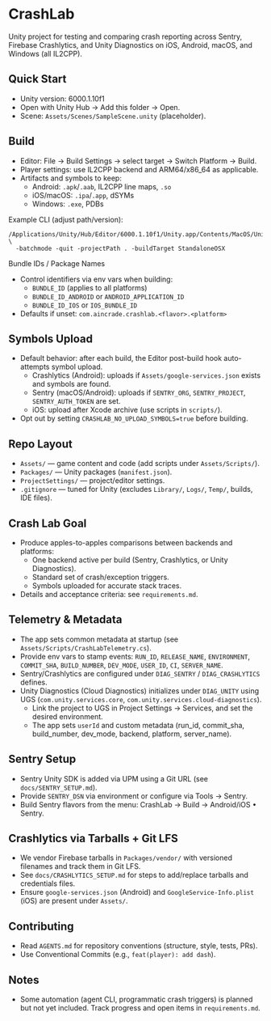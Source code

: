 # CrashLab

Unity project for testing and comparing crash reporting across Sentry, Firebase Crashlytics, and Unity Diagnostics on iOS, Android, macOS, and Windows (all IL2CPP).

## Quick Start
- Unity version: 6000.1.10f1
- Open with Unity Hub → Add this folder → Open.
- Scene: `Assets/Scenes/SampleScene.unity` (placeholder).

## Build
- Editor: File → Build Settings → select target → Switch Platform → Build.
- Player settings: use IL2CPP backend and ARM64/x86_64 as applicable.
- Artifacts and symbols to keep:
  - Android: `.apk`/`.aab`, IL2CPP line maps, `.so`
  - iOS/macOS: `.ipa`/`.app`, dSYMs
  - Windows: `.exe`, PDBs

Example CLI (adjust path/version):
```
/Applications/Unity/Hub/Editor/6000.1.10f1/Unity.app/Contents/MacOS/Unity \
  -batchmode -quit -projectPath . -buildTarget StandaloneOSX
```

Bundle IDs / Package Names
- Control identifiers via env vars when building:
  - `BUNDLE_ID` (applies to all platforms)
  - `BUNDLE_ID_ANDROID` or `ANDROID_APPLICATION_ID`
  - `BUNDLE_ID_IOS` or `IOS_BUNDLE_ID`
- Defaults if unset: `com.aincrade.crashlab.<flavor>.<platform>`

## Symbols Upload
- Default behavior: after each build, the Editor post-build hook auto-attempts symbol upload.
  - Crashlytics (Android): uploads if `Assets/google-services.json` exists and symbols are found.
  - Sentry (macOS/Android): uploads if `SENTRY_ORG`, `SENTRY_PROJECT`, `SENTRY_AUTH_TOKEN` are set.
  - iOS: upload after Xcode archive (use scripts in `scripts/`).
- Opt out by setting `CRASHLAB_NO_UPLOAD_SYMBOLS=true` before building.

## Repo Layout
- `Assets/` — game content and code (add scripts under `Assets/Scripts/`).
- `Packages/` — Unity packages (`manifest.json`).
- `ProjectSettings/` — project/editor settings.
- `.gitignore` — tuned for Unity (excludes `Library/`, `Logs/`, `Temp/`, builds, IDE files).

## Crash Lab Goal
- Produce apples-to-apples comparisons between backends and platforms:
  - One backend active per build (Sentry, Crashlytics, or Unity Diagnostics).
  - Standard set of crash/exception triggers.
  - Symbols uploaded for accurate stack traces.
- Details and acceptance criteria: see `requirements.md`.

## Telemetry & Metadata
- The app sets common metadata at startup (see `Assets/Scripts/CrashLabTelemetry.cs`).
- Provide env vars to stamp events: `RUN_ID`, `RELEASE_NAME`, `ENVIRONMENT`, `COMMIT_SHA`, `BUILD_NUMBER`, `DEV_MODE`, `USER_ID`, `CI`, `SERVER_NAME`.
- Sentry/Crashlytics are configured under `DIAG_SENTRY` / `DIAG_CRASHLYTICS` defines.
- Unity Diagnostics (Cloud Diagnostics) initializes under `DIAG_UNITY` using UGS (`com.unity.services.core`, `com.unity.services.cloud-diagnostics`).
  - Link the project to UGS in Project Settings → Services, and set the desired environment.
  - The app sets `userId` and custom metadata (run_id, commit_sha, build_number, dev_mode, backend, platform, server_name).

## Sentry Setup
- Sentry Unity SDK is added via UPM using a Git URL (see `docs/SENTRY_SETUP.md`).
- Provide `SENTRY_DSN` via environment or configure via Tools → Sentry.
- Build Sentry flavors from the menu: CrashLab → Build → Android/iOS • Sentry.

## Crashlytics via Tarballs + Git LFS
- We vendor Firebase tarballs in `Packages/vendor/` with versioned filenames and track them in Git LFS.
- See `docs/CRASHLYTICS_SETUP.md` for steps to add/replace tarballs and credentials files.
- Ensure `google-services.json` (Android) and `GoogleService-Info.plist` (iOS) are present under `Assets/`.

## Contributing
- Read `AGENTS.md` for repository conventions (structure, style, tests, PRs).
- Use Conventional Commits (e.g., `feat(player): add dash`).

## Notes
- Some automation (agent CLI, programmatic crash triggers) is planned but not yet included. Track progress and open items in `requirements.md`.
